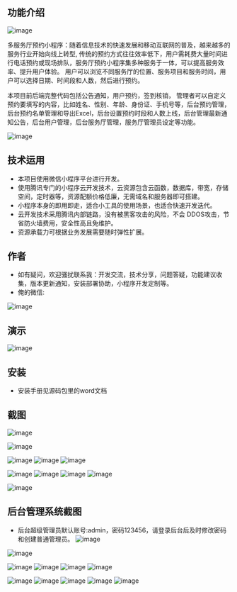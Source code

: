## 功能介绍 
![image](https://github.com/user-attachments/assets/9b6b8c6a-f518-44c2-b39b-7cc61e49d065)

 多服务厅预约小程序：随着信息技术的快速发展和移动互联网的普及，越来越多的服务行业开始向线上转型, 传统的预约方式往往效率低下，用户需耗费大量时间进行电话预约或现场排队，服务厅预约小程序集多种服务于一体，可以提高服务效率、提升用户体验。 用户可以浏览不同服务厅的位置、服务项目和服务时间，用户可以选择日期、时间段和人数，然后进行预约。

本项目前后端完整代码包括公告通知，用户预约，签到核销， 管理者可以自定义预约要填写的内容，比如姓名、性别、年龄、身份证、手机号等，后台预约管理，后台预约名单管理和导出Excel，后台设置预约时段和人数上线，后台管理最新通知公告，后台用户管理，后台服务厅管理，服务厅管理员设定等功能。

![image](https://github.com/user-attachments/assets/c364fe24-b47a-4004-b429-9a8c9d226b63)


## 技术运用
- 本项目使用微信小程序平台进行开发。
- 使用腾讯专门的小程序云开发技术，云资源包含云函数，数据库，带宽，存储空间，定时器等，资源配额价格低廉，无需域名和服务器即可搭建。
- 小程序本身的即用即走，适合小工具的使用场景，也适合快速开发迭代。
- 云开发技术采用腾讯内部链路，没有被黑客攻击的风险，不会 DDOS攻击，节省防火墙费用，安全性高且免维护。
- 资源承载力可根据业务发展需要随时弹性扩展。  



## 作者
- 如有疑问，欢迎骚扰联系我：开发交流，技术分享，问题答疑，功能建议收集，版本更新通知，安装部署协助，小程序开发定制等。
- 俺的微信: 
 
![image](https://github.com/user-attachments/assets/8b188e4f-17f5-496b-b826-f025b1b06996)



## 演示 
 ![image](https://github.com/user-attachments/assets/a31c4130-6aa2-4450-86ad-f92ddea40935)


## 安装

- 安装手册见源码包里的word文档 



## 截图

![image](https://github.com/user-attachments/assets/a69000a2-8812-4139-8ebd-45250f20024e)

![image](https://github.com/user-attachments/assets/6be88596-6959-4ae0-9412-7ddb8a7a26d1)

![image](https://github.com/user-attachments/assets/6283b235-307d-496e-a3a1-b6936eeef40a)
![image](https://github.com/user-attachments/assets/48876d55-8a79-46b2-acf6-3a747e0b2c75)
![image](https://github.com/user-attachments/assets/654081ee-f674-462e-b9c1-6ea75b067db0)

![image](https://github.com/user-attachments/assets/5c3c418d-b3bd-4d3a-8810-f6c0d7fbb23a)
![image](https://github.com/user-attachments/assets/bdd4b657-1b87-4379-b58b-7a424840a005)
![image](https://github.com/user-attachments/assets/2d1976a8-fffb-4b9e-a9d6-9795923fd139)
![image](https://github.com/user-attachments/assets/26c04861-8d71-4b62-a054-2e345d75f2b2)

![image](https://github.com/user-attachments/assets/8e6b0ca4-584a-4522-accb-ab8d21d15b2b)

 

## 后台管理系统截图 
- 后台超级管理员默认账号:admin，密码123456，请登录后台后及时修改密码和创建普通管理员。
![image](https://github.com/user-attachments/assets/cce3f617-fa3d-4f87-9d13-1751cf64058b)

![image](https://github.com/user-attachments/assets/794bc207-c325-4afc-8eff-9baa45a22301)

![image](https://github.com/user-attachments/assets/9c6cc96d-9587-4336-af2b-15e40a52e9ff)
![image](https://github.com/user-attachments/assets/995c7957-1925-4098-8564-d31d48142bf2)
![image](https://github.com/user-attachments/assets/23186680-0614-4412-a261-596c3e86ed01)
![image](https://github.com/user-attachments/assets/f895aa31-4df8-43b4-ba60-f22398c789ac)

![image](https://github.com/user-attachments/assets/7d3333eb-d8c9-4dcb-9cc9-c20cf79c2556)
![image](https://github.com/user-attachments/assets/9f78df2b-e4e1-4113-a3e1-dec81c7be62a)
![image](https://github.com/user-attachments/assets/0d39cce7-cf31-4838-a7f8-9e582831744e)
![image](https://github.com/user-attachments/assets/a43386cc-d07e-4dd9-866a-a167cf0e27ad)
![image](https://github.com/user-attachments/assets/27fb6955-270c-4759-a897-efd6f665dec3)

